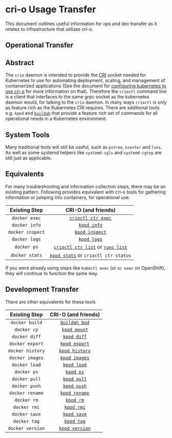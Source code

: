 # cri-o Usage Transfer

This document outlines useful information for ops and dev transfer as it relates to infrastructure that utilizes cri-o.

## Operational Transfer

## Abstract

The `crio` daemon is intended to provide the [CRI](https://github.com/kubernetes/community/blob/master/contributors/devel/container-runtime-interface.md) socket needed for Kubernetes to use for automating deployment, scaling, and management of containerized applications (See the document for [configuring kubernetes to use cri-o](./kubernetes.md) for more information on that).
Therefore the `crioctl` command line is a client that interfaces to the same grpc socket as the kubernetes daemon would, for talking to the `crio` daemon.
In many ways `crioctl` is only as feature rich as the Kubernetes CRI requires.
There are additional tools e.g. `kpod` and [`buildah`](https://github.com/projectatomic/buildah) that provide a feature rich set of commands for all operational needs in a Kubernetes environment.


## System Tools

Many traditional tools will still be useful, such as `pstree`, `nsenter` and `lsns`.
As well as some systemd helpers like `systemd-cgls` and `systemd-cgtop` are still just as applicable.

## Equivalents

For many troubleshooting and information collection steps, there may be an existing pattern.
Following provides equivalent with cri-o tools for gathering information or jumping into containers, for operational use.

| Existing Step | CRI-O (and friends) |
| :---: | :---: |
| `docker exec` | [`crioctl ctr exec`](./docs/crio.8.md) |
| `docker info` | [`kpod info`](./docs/kpod-info.1.md)  |
| `docker inspect` | [`kpod inspect`](./docs/kpod-inspect.1.md)       |
| `docker logs` | [`kpod logs`](./docs/kpod-logs.1.md)                 |
| `docker ps` | [`crioctl ctr list`](./docs/crio.8.md) or [`runc list`](https://github.com/opencontainers/runc/blob/master/man/runc-list.8.md) |
| `docker stats` | [`kpod stats`](./docs/kpod-stats.1.md) or `crioctl ctr status`|

If you were already using steps like `kubectl exec` (or `oc exec` on OpenShift), they will continue to function the same way.

## Development Transfer

There are other equivalents for these tools

| Existing Step | CRI-O (and friends) |
| :---: | :---: |
| `docker build`  | [`buildah bud`](https://github.com/projectatomic/buildah/blob/master/docs/buildah-bud.md) |
| `docker cp`     | [`kpod mount`](./docs/kpod-cp.1.md)       |
| `docker diff`   | [`kpod diff`](./docs/kpod-diff.1.md)      |
| `docker export` | [`kpod export`](./docs/kpod-export.1.md)  |
| `docker history`| [`kpod history`](./docs/kpod-history.1.md)|
| `docker images` | [`kpod images`](./docs/kpod-images.1.md)  |
| `docker load`   | [`kpod load`](./docs/kpod-load.1.md)      |
| `docker ps`     | [`kpod ps`](./docs/kpod-ps.1.md)          |
| `docker pull`   | [`kpod pull`](./docs/kpod-pull.1.md)      |
| `docker push`   | [`kpod push`](./docs/kpod-push.1.md)      |
| `docker rename` | [`kpod rename`](./docs/kpod-rename.1.md)  |
| `docker rm`     | [`kpod rm`](./docs/kpod-rm.1.md)          |
| `docker rmi`    | [`kpod rmi`](./docs/kpod-rmi.1.md)        |
| `docker save`   | [`kpod save`](./docs/kpod-save.1.md)      |
| `docker tag`    | [`kpod tag`](./docs/kpod-tag.1.md)        |
| `docker version`| [`kpod version`](./docs/kpod-version.1.md)|

